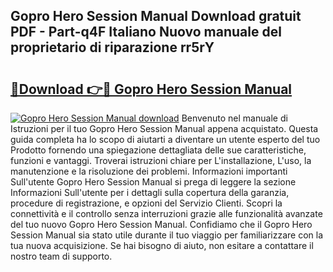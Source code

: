## Gopro Hero Session Manual Download gratuit PDF - Part-q4F Italiano Nuovo manuale del proprietario di riparazione rr5rY

# <h2><a href="http://dfbl6u9.blite.top/?on=Gopro+Hero+Session+Manual">🔗Download 👉🔴 Gopro Hero Session Manual</a></h2>

[![Gopro Hero Session Manual download](https://i.imgur.com/lujVjoI.png)](http://dfbl6u9.blite.top/?on=Gopro+Hero+Session+Manual)
Benvenuto nel manuale di Istruzioni per il tuo Gopro Hero Session Manual appena acquistato. Questa guida completa ha lo scopo di aiutarti a diventare un utente esperto del tuo Prodotto fornendo una spiegazione dettagliata delle sue caratteristiche, funzioni e vantaggi. Troverai istruzioni chiare per L'installazione, L'uso, la manutenzione e la risoluzione dei problemi. Informazioni importanti Sull'utente Gopro Hero Session Manual si prega di leggere la sezione Informazioni Sull'utente per i dettagli sulla copertura della garanzia, procedure di registrazione, e opzioni del Servizio Clienti. Scopri la connettività e il controllo senza interruzioni grazie alle funzionalità avanzate del tuo nuovo Gopro Hero Session Manual. Confidiamo che il Gopro Hero Session Manual sia stato utile durante il tuo viaggio per familiarizzare con la tua nuova acquisizione. Se hai bisogno di aiuto, non esitare a contattare il nostro team di supporto.
